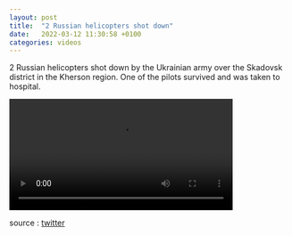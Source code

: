 ```yaml
---
layout: post
title:  "2 Russian helicopters shot down"
date:   2022-03-12 11:30:58 +0100
categories: videos
---
```


2 Russian helicopters shot down by the Ukrainian army over the Skadovsk district in the Kherson region. One of the pilots survived and was taken to hospital. 

<video controls width="400">
    <source src="{{ site.baseurl }}/assets/videos/1.webm"
            type="video/webm">
    <source src="{{ site.baseurl }}/assets/videos/1.mp4"
            type="video/mp4">
    Sorry, your browser doesn't support embedded videos.
</video>


source : <a href="https://twitter.com/sujitnewslive/status/1502679170802872320">twitter</a>
